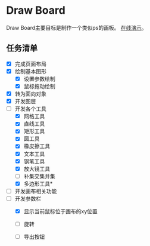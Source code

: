 # Draw Board

Draw Board主要目标是制作一个类似ps的画板。
[在线演示](https://liao123-git.github.io/drawingBoard/drawBoard/)。

## 任务清单

- [x] 完成页面布局
- [x] 绘制基本图形
    - [x] 设置参数绘制
    - [x] 鼠标拖动绘制
- [x] 转为面向对象
- [x] 开发图层
- [ ] 开发各个工具
    - [x] 网格工具
    - [x] 直线工具
    - [x] 矩形工具
    - [x] 圆工具
    - [x] 橡皮擦工具
    - [x] 文本工具
    - [x] 钢笔工具
    - [x] 放大镜工具
    - [ ] 补集交集并集
    - [x] 多边形工具*
- [ ] 开发画布相关功能
- [ ] 开发参数栏
    - [x] 显示当前鼠标位于画布的xy位置
    - [ ] 旋转
    - [ ] 导出按钮
 
